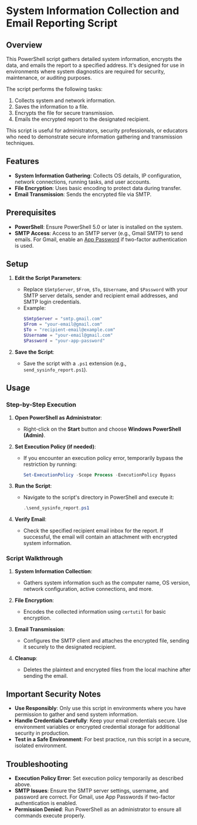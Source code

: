 # System Information Collection and Email Reporting Script

## Overview

This PowerShell script gathers detailed system information, encrypts the data, and emails the report to a specified address. It's designed for use in environments where system diagnostics are required for security, maintenance, or auditing purposes. 

The script performs the following tasks:
1. Collects system and network information.
2. Saves the information to a file.
3. Encrypts the file for secure transmission.
4. Emails the encrypted report to the designated recipient.

This script is useful for administrators, security professionals, or educators who need to demonstrate secure information gathering and transmission techniques.

## Features

- **System Information Gathering**: Collects OS details, IP configuration, network connections, running tasks, and user accounts.
- **File Encryption**: Uses basic encoding to protect data during transfer.
- **Email Transmission**: Sends the encrypted file via SMTP.

## Prerequisites

- **PowerShell**: Ensure PowerShell 5.0 or later is installed on the system.
- **SMTP Access**: Access to an SMTP server (e.g., Gmail SMTP) to send emails. For Gmail, enable an [App Password](https://support.google.com/accounts/answer/185833) if two-factor authentication is used.

## Setup

1. **Edit the Script Parameters**:
   - Replace `$SmtpServer`, `$From`, `$To`, `$Username`, and `$Password` with your SMTP server details, sender and recipient email addresses, and SMTP login credentials.
   - Example:
     ```powershell
     $SmtpServer = "smtp.gmail.com"
     $From = "your-email@gmail.com"
     $To = "recipient-email@example.com"
     $Username = "your-email@gmail.com"
     $Password = "your-app-password"
     ```

2. **Save the Script**:
   - Save the script with a `.ps1` extension (e.g., `send_sysinfo_report.ps1`).

## Usage

### Step-by-Step Execution

1. **Open PowerShell as Administrator**:
   - Right-click on the **Start** button and choose **Windows PowerShell (Admin)**.

2. **Set Execution Policy (if needed)**:
   - If you encounter an execution policy error, temporarily bypass the restriction by running:
     ```powershell
     Set-ExecutionPolicy -Scope Process -ExecutionPolicy Bypass
     ```
   
3. **Run the Script**:
   - Navigate to the script's directory in PowerShell and execute it:
     ```powershell
     .\send_sysinfo_report.ps1
     ```

4. **Verify Email**:
   - Check the specified recipient email inbox for the report. If successful, the email will contain an attachment with encrypted system information.

### Script Walkthrough

1. **System Information Collection**: 
   - Gathers system information such as the computer name, OS version, network configuration, active connections, and more.
   
2. **File Encryption**: 
   - Encodes the collected information using `certutil` for basic encryption.

3. **Email Transmission**:
   - Configures the SMTP client and attaches the encrypted file, sending it securely to the designated recipient.

4. **Cleanup**:
   - Deletes the plaintext and encrypted files from the local machine after sending the email.

## Important Security Notes

- **Use Responsibly**: Only use this script in environments where you have permission to gather and send system information.
- **Handle Credentials Carefully**: Keep your email credentials secure. Use environment variables or encrypted credential storage for additional security in production.
- **Test in a Safe Environment**: For best practice, run this script in a secure, isolated environment.

## Troubleshooting

- **Execution Policy Error**: Set execution policy temporarily as described above.
- **SMTP Issues**: Ensure the SMTP server settings, username, and password are correct. For Gmail, use App Passwords if two-factor authentication is enabled.
- **Permission Denied**: Run PowerShell as an administrator to ensure all commands execute properly.
